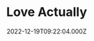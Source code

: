 ---
title: "Love Actually"
year: 2003
date: 2022-12-19T09:22:04.000Z
permalink: /almanac/movies/2022-12-19-love-actually/index.html
link: https://letterboxd.com/rknightuk/film/love-actually/
rating: 3
tmdbid: 508
---